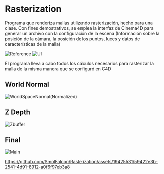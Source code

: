 # Rasterization
Programa que renderiza mallas utilizando rasterización, hecho para una clase.
Con fines demostrativos, se emplea la interfaz de Cinema4D para generar un archivo con la configuración de la escena (Información sobre la posición de la cámara, la posición de los puntos, luces y datos de características de la malla)

![Reference](https://github.com/SmolFalcon/Rasterization/assets/19425531/27e773b1-cbf4-4f52-9e61-f20ed4885aa5)
![UI](https://github.com/SmolFalcon/Rasterization/assets/19425531/1b3eebf1-7c8b-42e0-839f-ea959863cabe)

El programa lleva a cabo todos los cálculos necesarios para rasterizar la malla de la misma manera que se configuró en C4D

## World Normal
![WorldSpaceNormal(Normalized)](https://github.com/SmolFalcon/Rasterization/assets/19425531/afcec2b5-e4a3-4055-8668-8356236885e9)

## Z Depth
![Zbuffer](https://github.com/SmolFalcon/Rasterization/assets/19425531/080e8990-2d4b-4d5f-998d-177cc5e6df15)

## Final
![Main](https://github.com/SmolFalcon/Rasterization/assets/19425531/564d7c82-e4eb-4247-96d7-1d20035d1f1b)


https://github.com/SmolFalcon/Rasterization/assets/19425531/59422e3b-2541-4d91-8912-a0f6f97eb3a8

